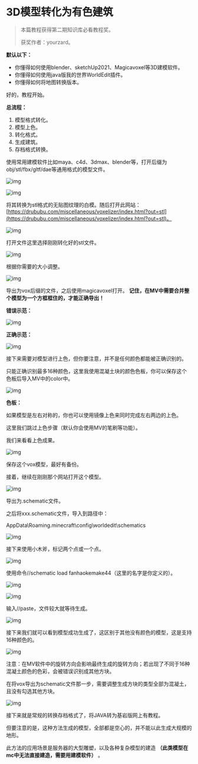 # 3D模型转化为有色建筑

>本篇教程获得第二期知识库必看教程奖。
>
>获奖作者：yourzard。

**默认以下：**

- 你懂得如何使用blender、sketchUp2021、Magicavoxel等3D建模软件。
- 你懂得如何使用java版我的世界WorldEdit插件。
- 你懂得如何将地图转换版本。



好的，教程开始。

**总流程：**

1. 模型格式转化。
2. 模型上色。
3. 转化格式。
4. 生成建筑。
5. 存档格式转换。



使用常用建模软件比如maya、c4d、3dmax、blender等，打开后缀为obj/stl/fbx/gltf/dae等通用格式的模型文件。

![img](./images/3_0.png)



![img](./images/3_1.png)



将其转换为stl格式的无贴图纹理的白模。随后打开此网站：[https://drububu.com/miscellaneous/voxelizer/index.html?out=stl](https://drububu.com/miscellaneous/voxelizer/index.html?out=stl)。

![img](./images/3_2.png)



打开文件这里选择刚刚转化好的stl文件。

![img](./images/3_3.png)



根据你需要的大小调整。

![img](./images/3_4.png)



导出为vox后缀的文件，之后使用magicavoxel打开。 **记住，在MV中需要合并整个模型为一个方框框住的，才能正确导出！** 

**错误示范：**

![img](./images/3_5.png)



**正确示范：**

![img](./images/3_6.png)



接下来需要对模型进行上色，但你要注意，并不是任何颜色都能被正确识别的。

只能正确识别最多16种颜色，这里我使用混凝土块的颜色色板，你可以保存这个色板后导入MV中的color中。

![img](./images/3_7.png)



**色板：**

如果模型是左右对称的，你也可以使用镜像上色来同时完成左右两边的上色。

这里我们跳过上色步骤（默认你会使用MV的笔刷等功能）。

我们来看看上色成果。

![img](./images/3_8.png)



保存这个vox模型，最好有备份。

接着，继续在刚刚那个网站打开这个模型。

![img](./images/3_9.png)



导出为.schematic文件。

之后将xxx.schematic文件，导入到路径中：

AppData\Roaming\.minecraft\config\worldedit\schematics

![img](./images/3_10.png)



接下来使用小木斧，标记两个点或一个点。

![img](./images/3_11.png)



使用命令//schematic load fanhaokemake44（这里的名字是你定义的）。

![img](./images/3_12.png)



![img](./images/3_13.png)



输入//paste，文件较大就等待生成。

![img](./images/3_14.png)



接下来我们就可以看到模型成功生成了，这区别于其他没有颜色的模型，这是支持16种颜色的。

![img](./images/3_15.png)



注意：在MV软件中的旋转方向会影响最终生成的旋转方向；若出现了不同于16种混凝土颜色的色彩，会被错误识别成其他方块。

在将vox导出为schematic文件那一步，需要调整生成方块的类型全部为混凝土，且没有勾选其他方块。

![img](./images/3_16.png)



接下来就是常规的转换存档格式了，将JAVA转为基岩版网上有教程。 

但要注意的是，这种方法生成的模型，全部都是空心的，并不能以此生成大规模的地形。 

此方法的应用场景是服务器的大型雕塑，以及各种复杂模型的建造 **（此类模型在mc中无法直接建造，需要用建模软件）** 。

